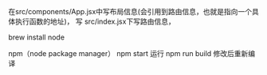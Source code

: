 在src/components/App.jsx中写布局信息(会引用到路由信息，也就是指向一个具体执行函数的地址)， 写 src/index.jsx下写路由信息， 

brew install node

npm（node package manager）
npm start 运行
npm run build 修改后重新编译